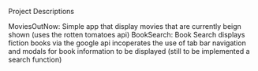 Project Descriptions

MoviesOutNow: Simple app that display movies that are currently beign shown (uses the rotten tomatoes api)
BookSearch: Book Search displays fiction books via the google api incoperates the use of tab bar navigation and modals for book information to be displayed (still to be implemented a search function)
